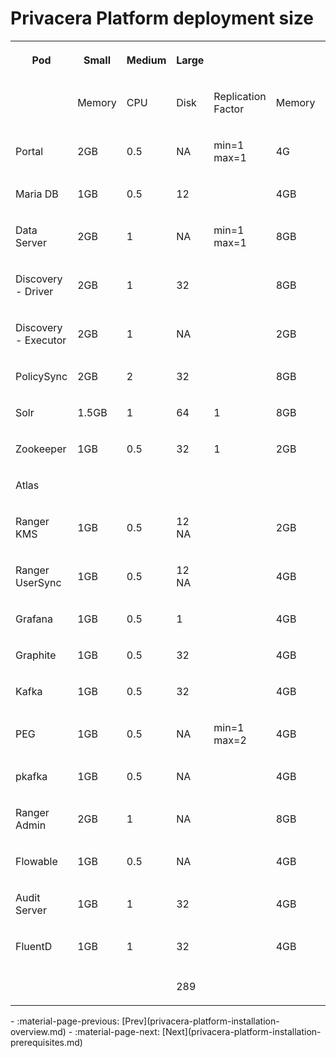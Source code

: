 # Privacera Platform deployment size  
  
<table>  
<tr>  
<th>

Pod

</th>  
<th>

Small

</th>  
<th>

Medium

</th>  
<th>

Large

</th></tr>  
<tr>  
<td>

</td>  
<td>

Memory

</td>  
<td>

CPU

</td>  
<td>

Disk

</td>  
<td>

Replication Factor

</td>  
<td>

Memory

</td>  
<td>

CPU

</td>  
<td>

Disk

</td>  
<td>

Replication Factor

</td>  
<td>

Memory

</td>  
<td>

CPU

</td>  
<td>

Disk

</td>  
<td>

Replication Factor

</td></tr>  
<tr>  
<td>

Portal

</td>  
<td>

2GB

</td>  
<td>

0.5

</td>  
<td>

NA

</td>  
<td>

min=1 max=1

</td>  
<td>

4G

</td>  
<td>

2

</td>  
<td>

NA

</td>  
<td>

</td>  
<td>

8G

</td>  
<td>

4

</td>  
<td>

NA

</td>  
<td>

</td></tr>  
<tr>  
<td>

Maria DB

</td>  
<td>

1GB

</td>  
<td>

0.5

</td>  
<td>

12

</td>  
<td>

</td>  
<td>

4GB

</td>  
<td>

2

</td>  
<td>

12

</td>  
<td>

</td>  
<td>

8GB

</td>  
<td>

4

</td>  
<td>

12

</td>  
<td>

</td></tr>  
<tr>  
<td>

Data Server

</td>  
<td>

2GB

</td>  
<td>

1

</td>  
<td>

NA

</td>  
<td>

min=1 max=1

</td>  
<td>

8GB

</td>  
<td>

2

</td>  
<td>

NA

</td>  
<td>

min=2 max=4

</td>  
<td>

8GB

</td>  
<td>

2

</td>  
<td>

NA

</td>  
<td>

min=3 max=20

</td></tr>  
<tr>  
<td>

Discovery - Driver

</td>  
<td>

2GB

</td>  
<td>

1

</td>  
<td>

32

</td>  
<td>

</td>  
<td>

8GB

</td>  
<td>

4

</td>  
<td>

32

</td>  
<td>

</td>  
<td>

16GB

</td>  
<td>

8

</td>  
<td>

32

</td>  
<td>

</td></tr>  
<tr>  
<td>

Discovery - Executor

</td>  
<td>

2GB

</td>  
<td>

1

</td>  
<td>

NA

</td>  
<td>

</td>  
<td>

2GB

</td>  
<td>

2

</td>  
<td>

NA

</td>  
<td>

</td>  
<td>

4GB

</td>  
<td>

4

</td>  
<td>

NA

</td>  
<td>

</td></tr>  
<tr>  
<td>

PolicySync

</td>  
<td>

2GB

</td>  
<td>

2

</td>  
<td>

32

</td>  
<td>

</td>  
<td>

8GB

</td>  
<td>

4

</td>  
<td>

32

</td>  
<td>

</td>  
<td>

32GB

</td>  
<td>

8

</td>  
<td>

32

</td>  
<td>

</td></tr>  
<tr>  
<td>

Solr

</td>  
<td>

1.5GB

</td>  
<td>

1

</td>  
<td>

64

</td>  
<td>

1

</td>  
<td>

8GB

</td>  
<td>

4

</td>  
<td>

64

</td>  
<td>

3

</td>  
<td>

32GB

</td>  
<td>

8

</td>  
<td>

64

</td>  
<td>

3

</td></tr>  
<tr>  
<td>

Zookeeper

</td>  
<td>

1GB

</td>  
<td>

0.5

</td>  
<td>

32

</td>  
<td>

1

</td>  
<td>

2GB

</td>  
<td>

1

</td>  
<td>

32

</td>  
<td>

3

</td>  
<td>

4GB

</td>  
<td>

2

</td>  
<td>

32

</td>  
<td>

3

</td></tr>  
<tr>  
<td>

Atlas

</td>  
<td>

</td>  
<td>

</td>  
<td>

</td>  
<td>

</td>  
<td>

</td>  
<td>

</td>  
<td>

</td>  
<td>

</td>  
<td>

</td>  
<td>

</td>  
<td>

</td>  
<td>

</td></tr>  
<tr>  
<td>

Ranger KMS

</td>  
<td>

1GB

</td>  
<td>

0.5

</td>  
<td>

12 NA

</td>  
<td>

</td>  
<td>

2GB

</td>  
<td>

2

</td>  
<td>

12 NA

</td>  
<td>

</td>  
<td>

4GB

</td>  
<td>

4

</td>  
<td>

12 NA

</td>  
<td>

</td></tr>  
<tr>  
<td>

Ranger UserSync

</td>  
<td>

1GB

</td>  
<td>

0.5

</td>  
<td>

12 NA

</td>  
<td>

</td>  
<td>

4GB

</td>  
<td>

2

</td>  
<td>

12 NA

</td>  
<td>

</td>  
<td>

8GB

</td>  
<td>

4

</td>  
<td>

12 NA

</td>  
<td>

</td></tr>  
<tr>  
<td>

Grafana

</td>  
<td>

1GB

</td>  
<td>

0.5

</td>  
<td>

1

</td>  
<td>

</td>  
<td>

4GB

</td>  
<td>

2

</td>  
<td>

1

</td>  
<td>

</td>  
<td>

8GB

</td>  
<td>

4

</td>  
<td>

1

</td>  
<td>

</td></tr>  
<tr>  
<td>

Graphite

</td>  
<td>

1GB

</td>  
<td>

0.5

</td>  
<td>

32

</td>  
<td>

</td>  
<td>

4GB

</td>  
<td>

2

</td>  
<td>

32

</td>  
<td>

</td>  
<td>

8GB

</td>  
<td>

4

</td>  
<td>

32

</td>  
<td>

</td></tr>  
<tr>  
<td>

Kafka

</td>  
<td>

1GB

</td>  
<td>

0.5

</td>  
<td>

32

</td>  
<td>

</td>  
<td>

4GB

</td>  
<td>

2

</td>  
<td>

32

</td>  
<td>

</td>  
<td>

8GB

</td>  
<td>

4

</td>  
<td>

32

</td>  
<td>

</td></tr>  
<tr>  
<td>

PEG

</td>  
<td>

1GB

</td>  
<td>

0.5

</td>  
<td>

NA

</td>  
<td>

min=1 max=2

</td>  
<td>

4GB

</td>  
<td>

2

</td>  
<td>

NA

</td>  
<td>

min=2 max=10

</td>  
<td>

8GB

</td>  
<td>

4

</td>  
<td>

NA

</td>  
<td>

min=3 max=20

</td></tr>  
<tr>  
<td>

pkafka

</td>  
<td>

1GB

</td>  
<td>

0.5

</td>  
<td>

NA

</td>  
<td>

</td>  
<td>

4GB

</td>  
<td>

2

</td>  
<td>

NA

</td>  
<td>

</td>  
<td>

8GB

</td>  
<td>

4

</td>  
<td>

NA

</td>  
<td>

</td></tr>  
<tr>  
<td>

Ranger Admin

</td>  
<td>

2GB

</td>  
<td>

1

</td>  
<td>

NA

</td>  
<td>

</td>  
<td>

8GB

</td>  
<td>

4

</td>  
<td>

NA

</td>  
<td>

min=2 max=4

</td>  
<td>

16GB

</td>  
<td>

8

</td>  
<td>

NA

</td>  
<td>

min=2 max=4

</td></tr>  
<tr>  
<td>

Flowable

</td>  
<td>

1GB

</td>  
<td>

0.5

</td>  
<td>

NA

</td>  
<td>

</td>  
<td>

4GB

</td>  
<td>

2

</td>  
<td>

NA

</td>  
<td>

</td>  
<td>

8GB

</td>  
<td>

4

</td>  
<td>

NA

</td>  
<td>

</td></tr>  
<tr>  
<td>

Audit Server

</td>  
<td>

1GB

</td>  
<td>

1

</td>  
<td>

32

</td>  
<td>

</td>  
<td>

4GB

</td>  
<td>

2

</td>  
<td>

32

</td>  
<td>

</td>  
<td>

16GB

</td>  
<td>

8

</td>  
<td>

32

</td>  
<td>

</td></tr>  
<tr>  
<td>

FluentD

</td>  
<td>

1GB

</td>  
<td>

1

</td>  
<td>

32

</td>  
<td>

</td>  
<td>

4GB

</td>  
<td>

2

</td>  
<td>

32

</td>  
<td>

</td>  
<td>

16GB

</td>  
<td>

8

</td>  
<td>

32

</td>  
<td>

</td></tr>  
<tr>  
<td>

</td>  
<td>

</td>  
<td>

</td>  
<td>

</td>  
<td>

</td>  
<td>

</td>  
<td>

</td>  
<td>

</td>  
<td>

</td>  
<td>

</td>  
<td>

</td>  
<td>

</td>  
<td>

</td></tr>  
<tr>  
<td>

</td>  
<td>

</td>  
<td>

</td>  
<td>

289

</td>  
<td>

</td>  
<td>

</td>  
<td>

</td>  
<td>

289

</td>  
<td>

</td>  
<td>

</td>  
<td>

</td>  
<td>

289

</td>  
<td>

</td></tr></table>



<div class="grid cards" markdown>
-   :material-page-previous: [Prev](privacera-platform-installation-overview.md)
-   :material-page-next: [Next](privacera-platform-installation-prerequisites.md)
</div>
